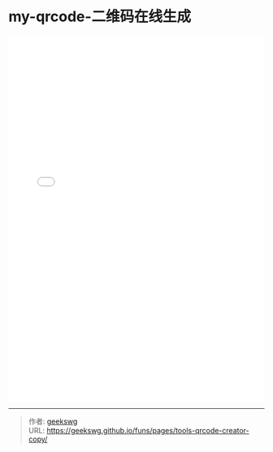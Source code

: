 # my-qrcode-二维码在线生成

<!--more-->
<!DOCTYPE html>
<html lang="zh">

<head>
  <meta charset="UTF-8">
  <meta name="viewport" content="width=device-width, initial-scale=1.0">
  <title>二维码生成工具V1.6</title>
  <style>
    
  </style>
</head>
<body>

  <iframe allowtransparency="true" frameborder="0" width="100%" height="720px" scrolling="no" src="/html/tools/my-qrcode/index.html"></iframe>

</body>
</html>

---

> 作者: [geekswg](https://geekswg.github.io)  
> URL: https://geekswg.github.io/funs/pages/tools-qrcode-creator-copy/  

